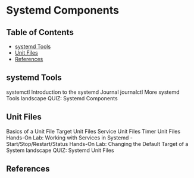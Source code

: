 # Systemd Components

## Table of Contents

<!-- START doctoc generated TOC please keep comment here to allow auto update -->
<!-- DON'T EDIT THIS SECTION, INSTEAD RE-RUN doctoc TO UPDATE -->

- [systemd Tools](#systemd-tools)
- [Unit Files](#unit-files)
- [References](#references)

<!-- END doctoc generated TOC please keep comment here to allow auto update -->

## systemd Tools

systemctl
Introduction to the systemd Journal
journalctl
More systemd Tools
landscape
QUIZ: Systemd Components

## Unit Files

Basics of a Unit File
Target Unit Files
Service Unit Files
Timer Unit Files
Hands-On Lab:
Working with Services in Systemd - Start/Stop/Restart/Status
Hands-On Lab:
Changing the Default Target of a System
landscape
QUIZ: Systemd Unit Files

## References
